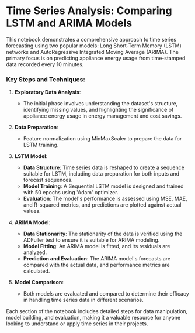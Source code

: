 # Time Series Analysis: Comparing LSTM and ARIMA Models

This notebook demonstrates a comprehensive approach to time series forecasting using two popular models: Long Short-Term Memory (LSTM) networks and AutoRegressive Integrated Moving Average (ARIMA). The primary focus is on predicting appliance energy usage from time-stamped data recorded every 10 minutes.

### Key Steps and Techniques:

1. **Exploratory Data Analysis**:
   - The initial phase involves understanding the dataset's structure, identifying missing values, and highlighting the significance of appliance energy usage in energy management and cost savings.
   
2. **Data Preparation**:
   - Feature normalization using MinMaxScaler to prepare the data for LSTM training.
   
3. **LSTM Model**:
   - **Data Structure**: Time series data is reshaped to create a sequence suitable for LSTM, including data preparation for both inputs and forecast sequences.
   - **Model Training**: A Sequential LSTM model is designed and trained with 50 epochs using 'Adam' optimizer.
   - **Evaluation**: The model's performance is assessed using MSE, MAE, and R-squared metrics, and predictions are plotted against actual values.
   
4. **ARIMA Model**:
   - **Data Stationarity**: The stationarity of the data is verified using the ADFuller test to ensure it is suitable for ARIMA modeling.
   - **Model Fitting**: An ARIMA model is fitted, and its residuals are analyzed.
   - **Prediction and Evaluation**: The ARIMA model's forecasts are compared with the actual data, and performance metrics are calculated.
   
5. **Model Comparison**:
   - Both models are evaluated and compared to determine their efficacy in handling time series data in different scenarios.

Each section of the notebook includes detailed steps for data manipulation, model building, and evaluation, making it a valuable resource for anyone looking to understand or apply time series in their projects.
